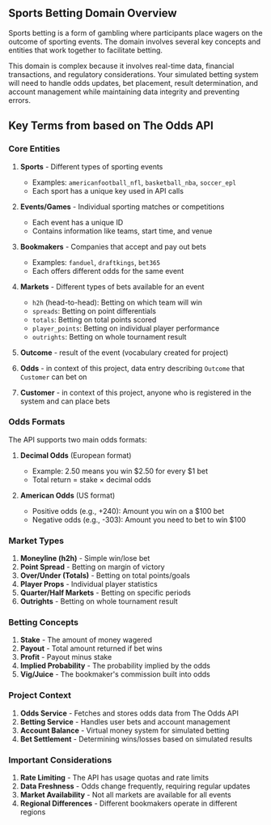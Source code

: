 ## Sports Betting Domain Overview

Sports betting is a form of gambling where participants place wagers on the outcome of sporting events. The domain involves several key concepts and entities that work together to facilitate betting.

This domain is complex because it involves real-time data, financial transactions, and regulatory considerations. Your simulated betting system will need to handle odds updates, bet placement, result determination, and account management while maintaining data integrity and preventing errors.

## Key Terms from based on The Odds API

### **Core Entities**

1. **Sports** - Different types of sporting events
   - Examples: `americanfootball_nfl`, `basketball_nba`, `soccer_epl`
   - Each sport has a unique key used in API calls

2. **Events/Games** - Individual sporting matches or competitions
   - Each event has a unique ID
   - Contains information like teams, start time, and venue

3. **Bookmakers** - Companies that accept and pay out bets
   - Examples: `fanduel`, `draftkings`, `bet365`
   - Each offers different odds for the same event

4. **Markets** - Different types of bets available for an event
   - `h2h` (head-to-head): Betting on which team will win
   - `spreads`: Betting on point differentials
   - `totals`: Betting on total points scored
   - `player_points`: Betting on individual player performance
   - `outrights`: Betting on whole tournament result

5. **Outcome** - result of the event (vocabulary created for project)

6. **Odds** - in context of this project, data entry describing `Outcome` that `Customer` can bet on

7. **Customer** - in context of this project, anyone who is registered in the system and can place bets 

### **Odds Formats**

The API supports two main odds formats:

1. **Decimal Odds** (European format)
   - Example: 2.50 means you win $2.50 for every $1 bet
   - Total return = stake × decimal odds

2. **American Odds** (US format)
   - Positive odds (e.g., +240): Amount you win on a $100 bet
   - Negative odds (e.g., -303): Amount you need to bet to win $100

### **Market Types**

1. **Moneyline (h2h)** - Simple win/lose bet
2. **Point Spread** - Betting on margin of victory
3. **Over/Under (Totals)** - Betting on total points/goals
4. **Player Props** - Individual player statistics
5. **Quarter/Half Markets** - Betting on specific periods
6. **Outrights** - Betting on whole tournament result

### **Betting Concepts**

1. **Stake** - The amount of money wagered
2. **Payout** - Total amount returned if bet wins
3. **Profit** - Payout minus stake
4. **Implied Probability** - The probability implied by the odds
5. **Vig/Juice** - The bookmaker's commission built into odds

### **Project Context**

1. **Odds Service** - Fetches and stores odds data from The Odds API
2. **Betting Service** - Handles user bets and account management
3. **Account Balance** - Virtual money system for simulated betting
4. **Bet Settlement** - Determining wins/losses based on simulated results

### **Important Considerations**

1. **Rate Limiting** - The API has usage quotas and rate limits
2. **Data Freshness** - Odds change frequently, requiring regular updates
3. **Market Availability** - Not all markets are available for all events
4. **Regional Differences** - Different bookmakers operate in different regions